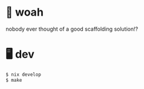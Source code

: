 # 🧰 woah

nobody ever thought of a good scaffolding solution!?

# 🖥️ dev

```sh
$ nix develop
$ make
```
